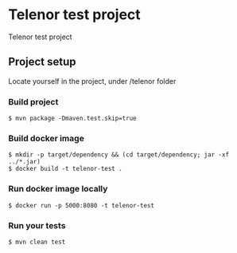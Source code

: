 # Telenor test project

Telenor test project

## Project setup

Locate yourself in the project, under /telenor folder

### Build project

```
$ mvn package -Dmaven.test.skip=true
```

### Build docker image

```
$ mkdir -p target/dependency && (cd target/dependency; jar -xf ../*.jar)
$ docker build -t telenor-test .
```

### Run docker image locally

```
$ docker run -p 5000:8080 -t telenor-test
```

### Run your tests

```
$ mvn clean test
```